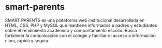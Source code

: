 # smart-parents
SMART PARENTS es una plataforma web institucional desarrollada en HTML, CSS, PHP y MySQL que mantiene informados a padres y estudiantes sobre el rendimiento académico y comportamiento escolar. Busca fortalecer la comunicación con el colegio y facilitar el acceso a información clara, rápida y segura.
